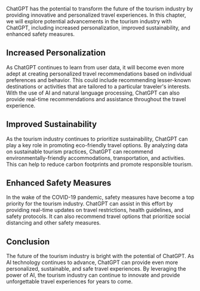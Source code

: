 
ChatGPT has the potential to transform the future of the tourism industry by providing innovative and personalized travel experiences. In this chapter, we will explore potential advancements in the tourism industry with ChatGPT, including increased personalization, improved sustainability, and enhanced safety measures.

Increased Personalization
-------------------------

As ChatGPT continues to learn from user data, it will become even more adept at creating personalized travel recommendations based on individual preferences and behavior. This could include recommending lesser-known destinations or activities that are tailored to a particular traveler's interests. With the use of AI and natural language processing, ChatGPT can also provide real-time recommendations and assistance throughout the travel experience.

Improved Sustainability
-----------------------

As the tourism industry continues to prioritize sustainability, ChatGPT can play a key role in promoting eco-friendly travel options. By analyzing data on sustainable tourism practices, ChatGPT can recommend environmentally-friendly accommodations, transportation, and activities. This can help to reduce carbon footprints and promote responsible tourism.

Enhanced Safety Measures
------------------------

In the wake of the COVID-19 pandemic, safety measures have become a top priority for the tourism industry. ChatGPT can assist in this effort by providing real-time updates on travel restrictions, health guidelines, and safety protocols. It can also recommend travel options that prioritize social distancing and other safety measures.

Conclusion
----------

The future of the tourism industry is bright with the potential of ChatGPT. As AI technology continues to advance, ChatGPT can provide even more personalized, sustainable, and safe travel experiences. By leveraging the power of AI, the tourism industry can continue to innovate and provide unforgettable travel experiences for years to come.
